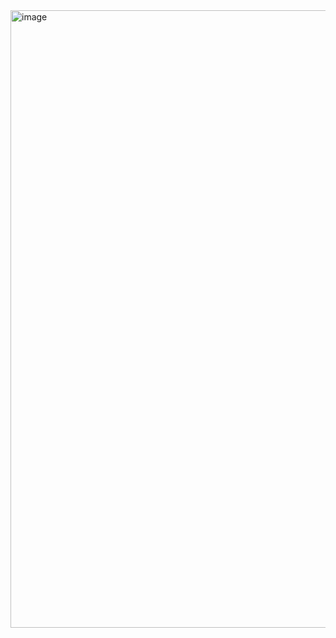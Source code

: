<img width="988" alt="image" src="https://github.com/wangtao-hfut/Work/assets/151804453/f8ac8120-9418-47c4-86b5-2386dd505839">
